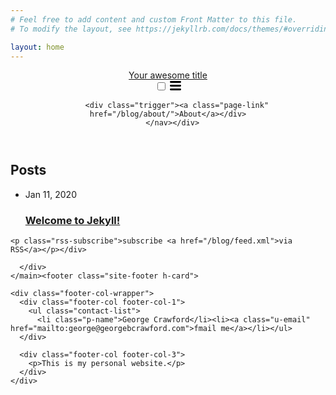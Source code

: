 ```yaml
---
# Feel free to add content and custom Front Matter to this file.
# To modify the layout, see https://jekyllrb.com/docs/themes/#overriding-theme-defaults

layout: home
---
```

<!DOCTYPE html>
<html lang="en"><head>
  <meta charset="utf-8">
  <meta http-equiv="X-UA-Compatible" content="IE=edge">
  <meta name="viewport" content="width=device-width, initial-scale=1"><!-- Begin Jekyll SEO tag v2.6.1 -->
<title>Your awesome title | Write an awesome description for your new site here. You can edit this line in _config.yml. It will appear in your document head meta (for Google search results) and in your feed.xml site description.</title>
<meta name="generator" content="Jekyll v4.0.0" />
<meta property="og:title" content="George Crawford" />
<meta property="og:locale" content="en_US" />
<meta name="description" content="Write an awesome description for your new site here. You can edit this line in _config.yml. It will appear in your document head meta (for Google search results) and in your feed.xml site description." />
<meta property="og:description" content="Write an awesome description for your new site here. You can edit this line in _config.yml. It will appear in your document head meta (for Google search results) and in your feed.xml site description." />
<link rel="canonical" href="http://localhost:4000/blog/" />
<meta property="og:url" content="http://localhost:4000/blog/" />
<meta property="og:site_name" content="Your awesome title" />
<script type="application/ld+json">
{"description":"Write an awesome description for your new site here. You can edit this line in _config.yml. It will appear in your document head meta (for Google search results) and in your feed.xml site description.","@type":"WebSite","url":"http://localhost:4000/blog/","name":"Your awesome title","headline":"Your awesome title","@context":"https://schema.org"}</script>
<!-- End Jekyll SEO tag -->
<link rel="stylesheet" href="/blog/assets/main.css"><link type="application/atom+xml" rel="alternate" href="http://localhost:4000/blog/feed.xml" title="Your awesome title" /></head>
<body><header class="site-header" role="banner">

  <div class="wrapper"><a class="site-title" rel="author" href="/blog/">Your awesome title</a><nav class="site-nav">
        <input type="checkbox" id="nav-trigger" class="nav-trigger" />
        <label for="nav-trigger">
          <span class="menu-icon">
            <svg viewBox="0 0 18 15" width="18px" height="15px">
              <path d="M18,1.484c0,0.82-0.665,1.484-1.484,1.484H1.484C0.665,2.969,0,2.304,0,1.484l0,0C0,0.665,0.665,0,1.484,0 h15.032C17.335,0,18,0.665,18,1.484L18,1.484z M18,7.516C18,8.335,17.335,9,16.516,9H1.484C0.665,9,0,8.335,0,7.516l0,0 c0-0.82,0.665-1.484,1.484-1.484h15.032C17.335,6.031,18,6.696,18,7.516L18,7.516z M18,13.516C18,14.335,17.335,15,16.516,15H1.484 C0.665,15,0,14.335,0,13.516l0,0c0-0.82,0.665-1.483,1.484-1.483h15.032C17.335,12.031,18,12.695,18,13.516L18,13.516z"/>
            </svg>
          </span>
        </label>

        <div class="trigger"><a class="page-link" href="/blog/about/">About</a></div>
      </nav></div>
</header>
<main class="page-content" aria-label="Content">
      <div class="wrapper">
        <div class="home">
<h2 class="post-list-heading">Posts</h2>
    <ul class="post-list"><li><span class="post-meta">Jan 11, 2020</span>
        <h3>
          <a class="post-link" href="/blog/jekyll/update/2020/01/11/welcome-to-jekyll.html">
            Welcome to Jekyll!
          </a>
        </h3></li></ul>

    <p class="rss-subscribe">subscribe <a href="/blog/feed.xml">via RSS</a></p></div>

      </div>
    </main><footer class="site-footer h-card">
  <data class="u-url" href="/blog/"></data>

  <div class="wrapper">

    <div class="footer-col-wrapper">
      <div class="footer-col footer-col-1">
        <ul class="contact-list">
          <li class="p-name">George Crawford</li><li><a class="u-email" href="mailto:george@georgebcrawford.com">fmail me</a></li></ul>
      </div>

      <div class="footer-col footer-col-3">
        <p>This is my personal website.</p>
      </div>
    </div>

  </div>

</footer>
</body>

</html>
